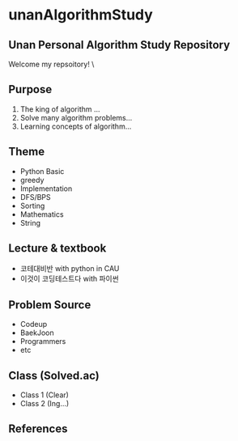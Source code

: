 # unanAlgorithmStudy

## Unan Personal Algorithm Study Repository
Welcome my repsoitory! \


## Purpose

1. The king of algorithm ...
2. Solve many algorithm problems...
3. Learning concepts of algorithm...


## Theme

- Python Basic
- greedy
- Implementation
- DFS/BPS
- Sorting
- Mathematics
- String

## Lecture & textbook
- 코테대비반 with python in CAU
- 이것이 코딩테스트다 with 파이썬

## Problem Source
- Codeup
- BaekJoon
- Programmers
- etc
  
## Class (Solved.ac)
- Class 1 (Clear)
- Class 2 (Ing...)

## References
 
